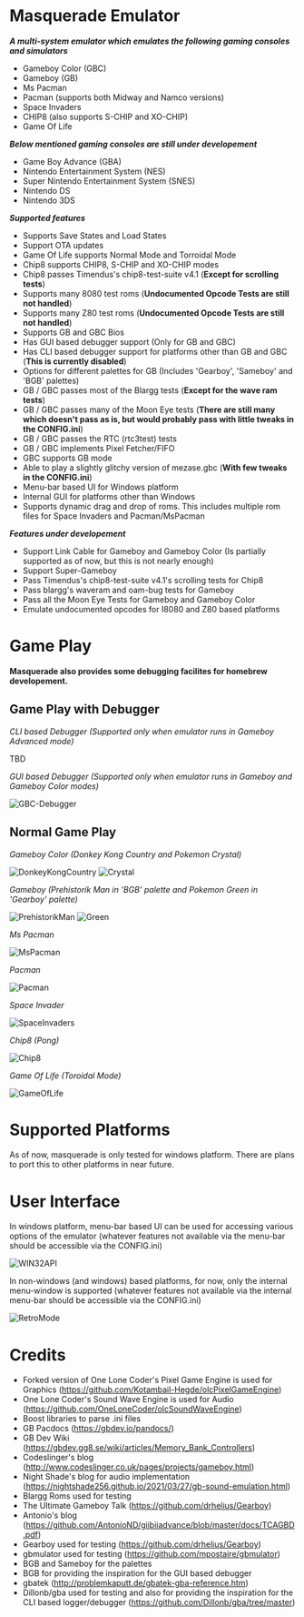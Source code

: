 # Masquerade Emulator

_**A multi-system emulator which emulates the following gaming consoles and simulators**_
* Gameboy Color (GBC)
* Gameboy (GB)
* Ms Pacman
* Pacman (supports both Midway and Namco versions)
* Space Invaders
* CHIP8 (also supports S-CHIP and XO-CHIP)
* Game Of Life

_**Below mentioned gaming consoles are still under developement**_
* Game Boy Advance (GBA)
* Nintendo Entertainment System (NES)
* Super Nintendo Entertainment System (SNES)
* Nintendo DS
* Nintendo 3DS

_**Supported features**_
* Supports Save States and Load States
* Support OTA updates
* Game Of Life supports Normal Mode and Torroidal Mode
* Chip8 supports CHIP8, S-CHIP and XO-CHIP modes
* Chip8 passes Timendus's chip8-test-suite v4.1 (**Except for scrolling tests**)
* Supports many 8080 test roms (**Undocumented Opcode Tests are still not handled**)
* Supports many Z80 test roms (**Undocumented Opcode Tests are still not handled**)
* Supports GB and GBC Bios
* Has GUI based debugger support (Only for GB and GBC)
* Has CLI based debugger support for platforms other than GB and GBC (**This is currently disabled**)
* Options for different palettes for GB (Includes 'Gearboy', 'Sameboy' and 'BGB' palettes)
* GB / GBC passes most of the Blargg tests (**Except for the wave ram tests**)
* GB / GBC passes many of the Moon Eye tests (**There are still many which doesn't pass as is, but would probably pass with little tweaks in the CONFIG.ini**)
* GB / GBC passes the RTC (rtc3test) tests
* GB / GBC implements Pixel Fetcher/FIFO
* GBC supports GB mode
* Able to play a slightly glitchy version of mezase.gbc (**With few tweaks in the CONFIG.ini**) 
* Menu-bar based UI for Windows platform
* Internal GUI for platforms other than Windows
* Supports dynamic drag and drop of roms. This includes multiple rom files for Space Invaders and Pacman/MsPacman

_**Features under developement**_
* Support Link Cable for Gameboy and Gameboy Color (Is partially supported as of now, but this is not nearly enough)
* Support Super-Gameboy
* Pass Timendus's chip8-test-suite v4.1's scrolling tests for Chip8
* Pass blargg's waveram and oam-bug tests for Gameboy
* Pass all the Moon Eye Tests for Gameboy and Gameboy Color
* Emulate undocumented opcodes for I8080 and Z80 based platforms

# Game Play

**Masquerade also provides some debugging facilites for homebrew developement.**

## Game Play with Debugger

_CLI based Debugger (Supported only when emulator runs in Gameboy Advanced mode)_

TBD

_GUI based Debugger (Supported only when emulator runs in Gameboy and Gameboy Color modes)_

![GBC-Debugger](https://github.com/Kotambail-Hegde/Masquerade-Emulator/assets/29670073/50e26ee3-abd8-432a-bbaa-0ca8891fc892)

## Normal Game Play

_Gameboy Color_ _(Donkey Kong Country and Pokemon Crystal)_

![DonkeyKongCountry](https://github.com/Kotambail-Hegde/Masquerade-Emulator/assets/29670073/3d6bfb58-ae88-4b66-b299-ef20faf67112) ![Crystal](https://github.com/Kotambail-Hegde/Masquerade-Emulator/assets/29670073/3b318907-dc70-4488-8552-729b98504603)


_Gameboy_ _(Prehistorik Man in 'BGB' palette and Pokemon Green in 'Gearboy' palette)_

![PrehistorikMan](https://github.com/Kotambail-Hegde/Masquerade-Emulator/assets/29670073/8819c689-b3ad-444e-bece-d43a993e05b7) ![Green](https://github.com/Kotambail-Hegde/Masquerade-Emulator/assets/29670073/519c7f6e-ebb1-4e60-b677-d860ffb0f8a1)


_Ms Pacman_

![MsPacman](https://github.com/Kotambail-Hegde/Masquerade-Emulator/assets/29670073/b55f29d8-fcfb-4d5b-b30c-fb9b8afe0e35) 


_Pacman_

![Pacman](https://github.com/Kotambail-Hegde/Masquerade-Emulator/assets/29670073/81b421c4-bb53-4985-ae15-90d8dd572b5a) 


_Space Invader_

![SpaceInvaders](https://github.com/Kotambail-Hegde/Masquerade-Emulator/assets/29670073/afac2f45-75e0-4a24-b087-1499360cf703)


_Chip8_ _(Pong)_

![Chip8](https://github.com/Kotambail-Hegde/Masquerade-Emulator/assets/29670073/f162afa0-733e-4d4f-8fdf-7a907cb878e2)


_Game Of Life_ _(Toroidal Mode)_

![GameOfLife](https://github.com/Kotambail-Hegde/Masquerade-Emulator/assets/29670073/44bd5adf-bbe5-4edc-a47a-eff03cc8faae)

# Supported Platforms

As of now, masquerade is only tested for windows platform. There are plans to port this to other platforms in near future.

# User Interface

In windows platform, menu-bar based UI can be used for accessing various options of the emulator (whatever features not available via the menu-bar should be accessible via the CONFIG.ini)

![WIN32API](https://github.com/Kotambail-Hegde/Masquerade-Emulator/assets/29670073/8eede049-9db3-48e7-bf88-495378edf06d)

In non-windows (and windows) based platforms, for now, only the internal menu-window is supported (whatever features not available via the internal menu-bar should be accessible via the CONFIG.ini)

![RetroMode](https://github.com/Kotambail-Hegde/Masquerade-Emulator/assets/29670073/d4a42d78-6264-4bf3-b574-fab219ee88bc)


# Credits
* Forked version of One Lone Coder's Pixel Game Engine is used for Graphics (https://github.com/Kotambail-Hegde/olcPixelGameEngine)
* One Lone Coder's Sound Wave Engine is used for Audio (https://github.com/OneLoneCoder/olcSoundWaveEngine)
* Boost libraries to parse .ini files
* GB Pacdocs (https://gbdev.io/pandocs/)
* GB Dev Wiki (https://gbdev.gg8.se/wiki/articles/Memory_Bank_Controllers)
* Codeslinger's blog (http://www.codeslinger.co.uk/pages/projects/gameboy.html)
* Night Shade's blog for audio implementation (https://nightshade256.github.io/2021/03/27/gb-sound-emulation.html)
* Blargg Roms used for testing
* The Ultimate Gameboy Talk (https://github.com/drhelius/Gearboy)
* Antonio's blog (https://github.com/AntonioND/giibiiadvance/blob/master/docs/TCAGBD.pdf)
* Gearboy used for testing (https://github.com/drhelius/Gearboy)
* gbmulator used for testing (https://github.com/mpostaire/gbmulator)
* BGB and Sameboy for the palettes
* BGB for providing the inspiration for the GUI based debugger
* gbatek (http://problemkaputt.de/gbatek-gba-reference.htm)
* Dillonb/gba used for testing and also for providing the inspiration for the CLI based logger/debugger (https://github.com/Dillonb/gba/tree/master)





